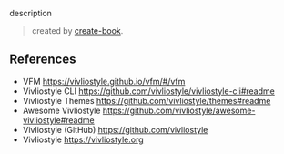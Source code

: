 description

> created by [create-book](https://github.com/vivliostyle/create-book).

## References

- VFM <https://vivliostyle.github.io/vfm/#/vfm>
- Vivliostyle CLI <https://github.com/vivliostyle/vivliostyle-cli#readme>
- Vivliostyle Themes <https://github.com/vivliostyle/themes#readme>
- Awesome Vivliostyle <https://github.com/vivliostyle/awesome-vivliostyle#readme>
- Vivliostyle (GitHub) <https://github.com/vivliostyle>
- Vivliostyle <https://vivliostyle.org>
